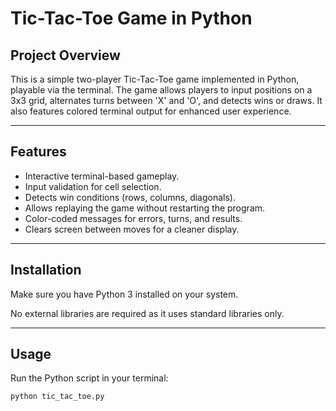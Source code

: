 # Tic-Tac-Toe Game in Python 

## Project Overview
This is a simple two-player Tic-Tac-Toe game implemented in Python, playable via the terminal. The game allows players to input positions on a 3x3 grid, alternates turns between 'X' and 'O', and detects wins or draws. It also features colored terminal output for enhanced user experience.

---

## Features
- Interactive terminal-based gameplay.
- Input validation for cell selection.
- Detects win conditions (rows, columns, diagonals).
- Allows replaying the game without restarting the program.
- Color-coded messages for errors, turns, and results.
- Clears screen between moves for a cleaner display.

---

## Installation
Make sure you have Python 3 installed on your system.

No external libraries are required as it uses standard libraries only.

---

## Usage
Run the Python script in your terminal:

```bash
python tic_tac_toe.py
